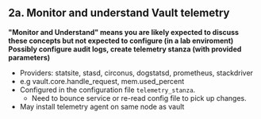 ## 2a. Monitor and understand Vault telemetry
**"Monitor and Understand" means you are likely expected to discuss these concepts but not expected to configure (in a lab enviroment)**
**Possibly configure audit logs, create telemetry stanza (with provided parameters)**
  - Providers: statsite, stasd, circonus, dogstatsd, prometheus, stackdriver
  - e.g vault.core.handle_request, mem.used_percent
  - Configured in the configuration file `telemetry_stanza`. 
    - Need to bounce service or re-read config file to pick up changes.
  - May install telemetry agent on same node as vault
